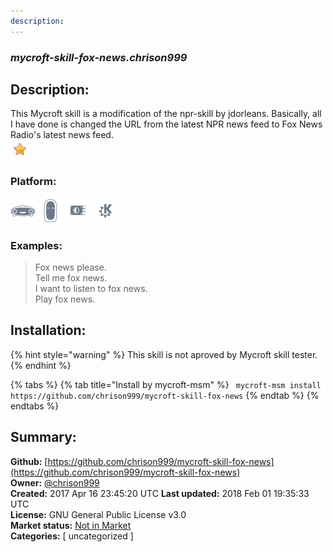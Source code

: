 ```yaml
---
description: 
---
```


### _mycroft-skill-fox-news.chrison999_  
## Description:  
This Mycroft skill is a modification of the npr-skill by jdorleans.
Basically, all I have done is changed the URL from the latest NPR
news feed to Fox News Radio's latest news feed.  
![](../.gitbook/assets/star.png)  
  
### Platform:  
 ![Mark I](../.gitbook/assets/mark-1-icon.png)  ![Mark II](../.gitbook/assets/mark-2-icon.png)  ![Picroft](../.gitbook/assets/picroft-icon.png)  ![plasmoid](../.gitbook/assets/kde.png)   
### Examples:  
> Fox news please.  
> Tell me fox news.  
> I want to listen to fox news.  
> Play fox news.  
  
## Installation:  
{% hint style="warning" %}
This skill is not aproved by Mycroft skill tester.
{% endhint %}
    
{% tabs %}
{% tab title="Install by mycroft-msm" %}
``` mycroft-msm install https://github.com/chrison999/mycroft-skill-fox-news```
{% endtab %}
  {% endtabs %}
    
## Summary:  
**Github:** [https://github.com/chrison999/mycroft-skill-fox-news](https://github.com/chrison999/mycroft-skill-fox-news)  
**Owner:** [@chrison999](https://github.com/chrison999)  
**Created:** 2017 Apr 16 23:45:20 UTC  **Last updated:** 2018 Feb 01 19:35:33 UTC  
**License:** GNU General Public License v3.0  
**Market status:** [Not in Market](https://market.mycroft.ai/skill/)  
**Categories:** [ uncategorized ]   
